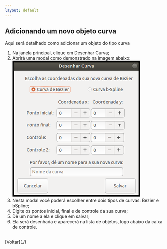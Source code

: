```yaml
---
layout: default
---
```


## Adicionando um novo objeto curva

Aqui será detalhado como adicionar um objeto do tipo curva

1. Na janela principal, clique em Desenhar Curva;
2. Abrirá uma modal como demonstrado na imagem abaixo:
![Curva](../img/desenhar-curva.png)
3. Nesta modal você poderá escolher entre dois tipos de curvas: Bezier e bSpline;
4. Digite os pontos inicial, final e de controle da sua curva;
5. Dê um nome a ela e clique em salvar;
6. Ela será desenhada e aparecerá na lista de objetos, logo abaixo da caixa de controle.


<br>
[Voltar](./)
